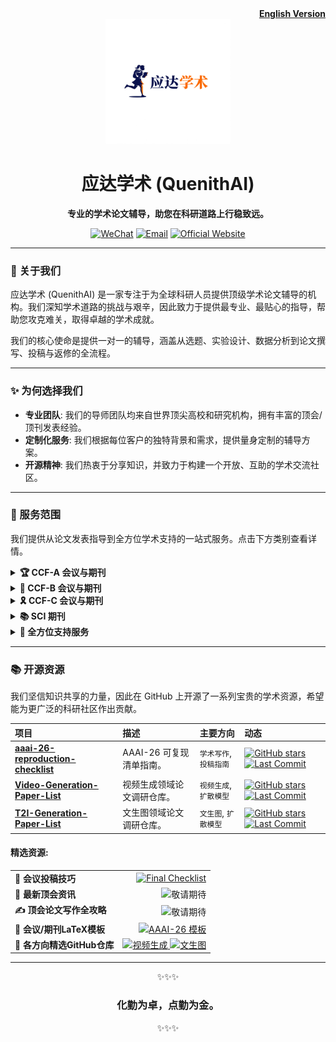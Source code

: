 <div align="right">
  <a href="./README.md"><strong>English Version</strong></a>
</div>

<div align="center">
  <a href="YOUR_OFFICIAL_WEBSITE_URL">
    <img src="assets/logo_run_cn.png" alt="应达学术 Logo" width="200" height="200">
  </a>
  <h1>应达学术 (QuenithAI)</h1>
  <p>
    <strong>专业的学术论文辅导，助您在科研道路上行稳致远。</strong>
  </p>
    <p>
    <a href="assets/wechat.jpg"><img src="https://img.shields.io/badge/微信-WeChat-green?style=for-the-badge&logo=wechat" alt="WeChat"></a>
    <a href="mailto:christzhaung@gmail.com"><img src="https://img.shields.io/badge/邮箱-Email-blue?style=for-the-badge&logo=gmail" alt="Email"></a>
    <a href=""><img src="https://img.shields.io/badge/官方网站-Website-purple?style=for-the-badge&logo=ReadMe" alt="Official Website"></a>
  </p>

</div>

---

### 📖 关于我们

应达学术 (QuenithAI) 是一家专注于为全球科研人员提供顶级学术论文辅导的机构。我们深知学术道路的挑战与艰辛，因此致力于提供最专业、最贴心的指导，帮助您攻克难关，取得卓越的学术成就。

我们的核心使命是提供一对一的辅导，涵盖从选题、实验设计、数据分析到论文撰写、投稿与返修的全流程。

---

### ✨ 为何选择我们

*   **专业团队**: 我们的导师团队均来自世界顶尖高校和研究机构，拥有丰富的顶会/顶刊发表经验。
*   **定制化服务**: 我们根据每位客户的独特背景和需求，提供量身定制的辅导方案。
*   **开源精神**: 我们热衷于分享知识，并致力于构建一个开放、互助的学术交流社区。

---

### 🎯 服务范围
我们提供从论文发表指导到全方位学术支持的一站式服务。点击下方类别查看详情。

<details>
  <summary><strong>🏆 CCF-A 会议与期刊</strong></summary>
  <p>
    我们为 CVPR, ICCV, NeurIPS, ICML, ACL, SIGGRAPH 等顶级会议提供指导。
  </p>
</details>

<details>
  <summary><strong>🏅 CCF-B 会议与期刊</strong></summary>
  <p>
    我们为 ECCV, ICLR, WACV 等高水平会议提供支持。
  </p>
</details>

<details>
  <summary><strong>🎗️ CCF-C 会议与期刊</strong></summary>
  <p>
    我们为 ICIP, ICIG, PRCV 等知名会议提供协助。
  </p>
</details>

<details>
  <summary><strong>📚 SCI 期刊</strong></summary>
  <p>
    我们的辅导涵盖所有 SCI 分区：Q1, Q2, Q3, 和 Q4。
  </p>
</details>

<details>
  <summary><strong>🚀 全方位支持服务</strong></summary>
  <ul>
    <li><strong>💻 代码复现:</strong> 我们能精准复现经典算法或最新研究，为您的研究夯实基础。</li>
    <li><strong>✍️ 论文润色:</strong> 由英语母语编辑和领域专家进行深度润色，提供最佳的校对体验。</li>
    <li><strong>🎓 升学咨询:</strong> 提供专业的博士/硕士申请建议、套磁指导和文书修改。</li>
    <li><strong>📝 课程大作业辅导:</strong> 辅导各类高难度课程项目、编程作业，助您斩获高分。</li>
    <li><strong>🤝 定制1v1服务:</strong> 根据您的任何特定学术需求，量身定制专属辅导方案。</li>
  </ul>
</details>

---

### 📚 开源资源

我们坚信知识共享的力量，因此在 GitHub 上开源了一系列宝贵的学术资源，希望能为更广泛的科研社区作出贡献。

| 项目 | 描述 | 主要方向 | 动态 |
| :--- | :--- | :--- | :--- |
| **[aaai-26-reproduction-checklist](https://github.com/QuenithAI/aaai-26-reproduction-checklist)** | AAAI-26 可复现清单指南。 | `学术写作`, `投稿指南` | [![GitHub stars](https://img.shields.io/github/stars/QuenithAI/aaai-26-reproduction-checklist)](https://github.com/QuenithAI/aaai-26-reproduction-checklist/stargazers) [![Last Commit](https://img.shields.io/github/last-commit/QuenithAI/aaai-26-reproduction-checklist)](https://github.com/QuenithAI/aaai-26-reproduction-checklist/commits/main) |
| **[Video-Generation-Paper-List](https://github.com/QuenithAI/Video-Generation-Paper-List)** | 视频生成领域论文调研仓库。 | `视频生成`, `扩散模型` | [![GitHub stars](https://img.shields.io/github/stars/QuenithAI/Video-Generation-Paper-List)](https://github.com/QuenithAI/Video-Generation-Paper-List/stargazers) [![Last Commit](https://img.shields.io/github/last-commit/QuenithAI/Video-Generation-Paper-List)](https://github.com/QuenithAI/Video-Generation-Paper-List/commits/main) |
| **[T2I-Generation-Paper-List](https://github.com/QuenithAI/T2I-Generation-Paper-List)** | 文生图领域论文调研仓库。 | `文生图`, `扩散模型` | [![GitHub stars](https://img.shields.io/github/stars/QuenithAI/T2I-Generation-Paper-List)](https://github.com/QuenithAI/T2I-Generation-Paper-List/stargazers) [![Last Commit](https://img.shields.io/github/last-commit/QuenithAI/T2I-Generation-Paper-List)](https://github.com/QuenithAI/T2I-Generation-Paper-List/commits/main) |

#### 精选资源:

<table>
  <tr>
    <td><strong>📝 会议投稿技巧</strong></td>
    <td align="right">
      <a href="https://github.com/QuenithAI/aaai-26-reproduction-checklist/blob/main/final-checklist.md">
        <img src="https://img.shields.io/badge/Final_Checklist-查看-blue?style=for-the-badge&logo=github" alt="Final Checklist"/>
      </a>
    </td>
  </tr>
  <tr>
    <td><strong>📅 最新顶会资讯</strong></td>
    <td align="right">
      <img src="https://img.shields.io/badge/敬请-期待-lightgrey?style=for-the-badge" alt="敬请期待"/>
    </td>
  </tr>
  <tr>
    <td><strong>✍️ 顶会论文写作全攻略</strong></td>
    <td align="right">
      <img src="https://img.shields.io/badge/敬请-期待-lightgrey?style=for-the-badge" alt="敬请期待"/>
    </td>
  </tr>
  <tr>
    <td><strong>📂 会议/期刊LaTeX模板</strong></td>
    <td align="right">
      <a href="https://github.com/QuenithAI/aaai-26-reproduction-checklist">
        <img src="https://img.shields.io/badge/AAAI--26-模板-informational?style=for-the-badge&logo=latex" alt="AAAI-26 模板"/>
      </a>
    </td>
  </tr>
  <tr>
    <td><strong>🔬 各方向精选GitHub仓库</strong></td>
    <td align="right">
      <a href="https://github.com/QuenithAI/Video-Generation-Paper-List">
        <img src="https://img.shields.io/badge/视频生成-仓库-green?style=for-the-badge&logo=github" alt="视频生成"/>
      </a>
      <a href="https://github.com/QuenithAI/T2I-Generation-Paper-List">
        <img src="https://img.shields.io/badge/文生图-仓库-green?style=for-the-badge&logo=github" alt="文生图"/>
      </a>
    </td>
  </tr>
</table>

---

<p align="center">✨✨✨</p>
<h3 align="center">化勤为卓，点勤为金。</h3>
<p align="center">✨✨✨</p>